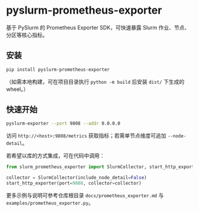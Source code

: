# pyslurm-prometheus-exporter

基于 PySlurm 的 Prometheus Exporter SDK，可快速暴露 Slurm 作业、节点、分区等核心指标。

## 安装

```bash
pip install pyslurm-prometheus-exporter
```

（如需本地构建，可在项目目录执行 `python -m build` 后安装 `dist/` 下生成的 wheel。）

## 快速开始

```bash
pyslurm-exporter --port 9808 --addr 0.0.0.0
```

访问 `http://<host>:9808/metrics` 获取指标；若需单节点维度可追加 `--node-detail`。

若希望以库的方式集成，可在代码中调用：

```python
from slurm_prometheus_exporter import SlurmCollector, start_http_exporter

collector = SlurmCollector(include_node_detail=False)
start_http_exporter(port=9808, collector=collector)
```

更多示例与说明可参考仓库根目录 `docs/prometheus_exporter.md` 与 `examples/prometheus_exporter.py`。
